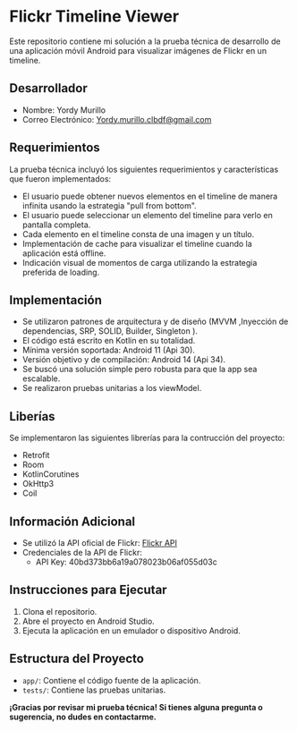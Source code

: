 # Flickr Timeline Viewer

Este repositorio contiene mi solución a la prueba técnica de desarrollo de una aplicación móvil Android para visualizar imágenes de Flickr en un timeline.

## Desarrollador

- Nombre: Yordy Murillo
- Correo Electrónico: Yordy.murillo.clbdf@gmail.com

## Requerimientos

La prueba técnica incluyó los siguientes requerimientos y características que fueron implementados:

- El usuario puede obtener nuevos elementos en el timeline de manera infinita usando la estrategia "pull from bottom".
- El usuario puede seleccionar un elemento del timeline para verlo en pantalla completa.
- Cada elemento en el timeline consta de una imagen y un título.
- Implementación de cache para visualizar el timeline cuando la aplicación está offline.
- Indicación visual de momentos de carga utilizando la estrategia preferida de loading.

## Implementación

- Se utilizaron patrones de arquitectura y de diseño (MVVM ,Inyección de dependencias, SRP, SOLID, Builder, Singleton ).
- El código está escrito en Kotlin en su totalidad.
- Mínima versión soportada: Android 11 (Api 30).
- Versión objetivo y de compilación: Android 14 (Api 34).
- Se buscó una solución simple pero robusta para que la app sea escalable.
- Se realizaron pruebas unitarias a los viewModel.

## Liberías

Se implementaron las siguientes librerías para la contrucción del proyecto:

- Retrofit
- Room
- KotlinCorutines
- OkHttp3
- Coil

## Información Adicional

- Se utilizó la API oficial de Flickr: [Flickr API](https://www.flickr.com/services/api/)
- Credenciales de la API de Flickr:
  - API Key: 40bd373bb6a19a078023b06af055d03c

## Instrucciones para Ejecutar

1. Clona el repositorio.
2. Abre el proyecto en Android Studio.
3. Ejecuta la aplicación en un emulador o dispositivo Android.

## Estructura del Proyecto

- `app/`: Contiene el código fuente de la aplicación.
- `tests/`: Contiene las pruebas unitarias.


**¡Gracias por revisar mi prueba técnica! Si tienes alguna pregunta o sugerencia, no dudes en contactarme.**
